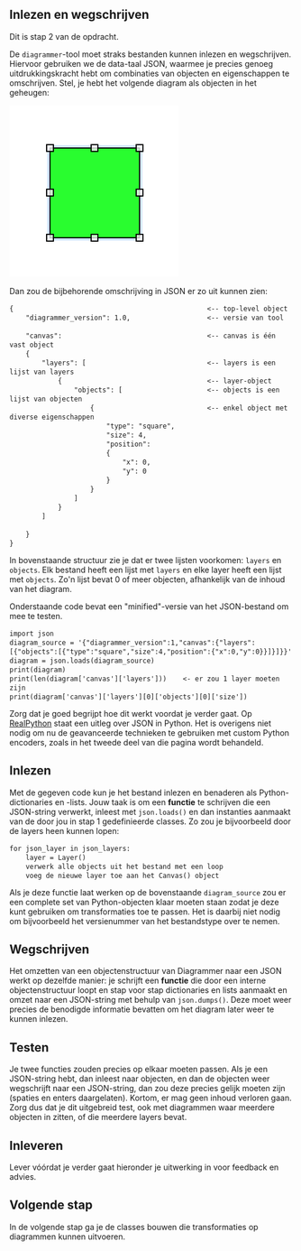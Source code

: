 ## Inlezen en wegschrijven

Dit is stap 2 van de opdracht.

De `diagrammer`-tool moet straks bestanden kunnen inlezen en wegschrijven. Hiervoor gebruiken we de data-taal JSON, waarmee je precies genoeg uitdrukkingskracht hebt om combinaties van objecten en eigenschappen te omschrijven. Stel, je hebt het volgende diagram als objecten in het geheugen:

![](square.png)

Dan zou de bijbehorende omschrijving in JSON er zo uit kunnen zien:

    {                                                <-- top-level object
        "diagrammer_version": 1.0,                   <-- versie van tool
        
        "canvas":                                    <-- canvas is één vast object
        {
            "layers": [                              <-- layers is een lijst van layers
                {                                    <-- layer-object
                    "objects": [                     <-- objects is een lijst van objecten
                        {                            <-- enkel object met diverse eigenschappen
                            "type": "square",
                            "size": 4,
                            "position":
                            {
                                "x": 0,
                                "y": 0
                            }
                        }
                    ]
                }
            ]
            
        }
    }

In bovenstaande structuur zie je dat er twee lijsten voorkomen: `layers` en `objects`. Elk bestand heeft een lijst met `layers` en elke layer heeft een lijst met `objects`. Zo'n lijst bevat 0 of meer objecten, afhankelijk van de inhoud van het diagram.

Onderstaande code bevat een "minified"-versie van het JSON-bestand om mee te testen.

    import json
    diagram_source = '{"diagrammer_version":1,"canvas":{"layers":[{"objects":[{"type":"square","size":4,"position":{"x":0,"y":0}}]}]}}'
    diagram = json.loads(diagram_source)
    print(diagram)
    print(len(diagram['canvas']['layers']))    <- er zou 1 layer moeten zijn
    print(diagram['canvas']['layers'][0]['objects'][0]['size'])

Zorg dat je goed begrijpt hoe dit werkt voordat je verder gaat. Op [RealPython](https://realpython.com/python-json/) staat een uitleg over JSON in Python. Het is overigens niet nodig om nu de geavanceerde technieken te gebruiken met custom Python encoders, zoals in het tweede deel van die pagina wordt behandeld.


## Inlezen

Met de gegeven code kun je het bestand inlezen en benaderen als Python-dictionaries en -lists. Jouw taak is om een **functie** te schrijven die een JSON-string verwerkt, inleest met `json.loads()` en dan instanties aanmaakt van de door jou in stap 1 gedefinieerde classes. Zo zou je bijvoorbeeld door de layers heen kunnen lopen:

    for json_layer in json_layers:
        layer = Layer()
        verwerk alle objects uit het bestand met een loop
        voeg de nieuwe layer toe aan het Canvas() object

Als je deze functie laat werken op de bovenstaande `diagram_source` zou er een complete set van Python-objecten klaar moeten staan zodat je deze kunt gebruiken om transformaties toe te passen. Het is daarbij niet nodig om bijvoorbeeld het versienummer van het bestandstype over te nemen.


## Wegschrijven

Het omzetten van een objectenstructuur van Diagrammer naar een JSON werkt op dezelfde manier: je schrijft een **functie** die door een interne objectenstructuur loopt en stap voor stap dictionaries en lists aanmaakt en omzet naar een JSON-string met behulp van `json.dumps()`. Deze moet weer precies de benodigde informatie bevatten om het diagram later weer te kunnen inlezen.


## Testen

Je twee functies zouden precies op elkaar moeten passen. Als je een JSON-string hebt, dan inleest naar objecten, en dan de objecten weer wegschrijft naar een JSON-string, dan zou deze precies gelijk moeten zijn (spaties en enters daargelaten). Kortom, er mag geen inhoud verloren gaan. Zorg dus dat je dit uitgebreid test, ook met diagrammen waar meerdere objecten in zitten, of die meerdere layers bevat.


## Inleveren

Lever vóórdat je verder gaat hieronder je uitwerking in voor feedback en advies.


## Volgende stap

In de volgende stap ga je de classes bouwen die transformaties op diagrammen kunnen uitvoeren.

